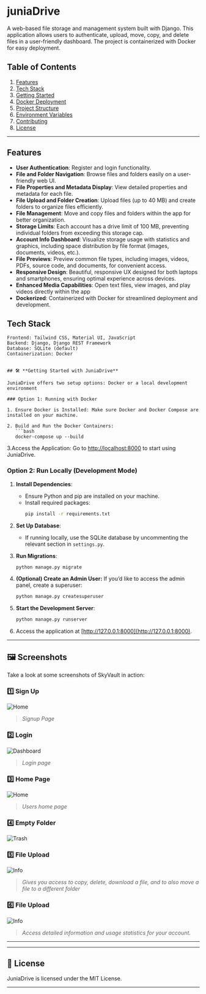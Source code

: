 # juniaDrive

A web-based file storage and management system built with Django. This application allows users to authenticate, upload, move, copy, and delete files in a user-friendly dashboard. The project is containerized with Docker for easy deployment.

## Table of Contents

1. [Features](#features)
2. [Tech Stack](#tech-stack)
3. [Getting Started](#getting-started)
4. [Docker Deployment](#docker-deployment)
5. [Project Structure](#project-structure)
6. [Environment Variables](#environment-variables)
7. [Contributing](#contributing)
8. [License](#license)

---

## Features

- **User Authentication**: Register and login functionality.
- **File and Folder Navigation**: Browse files and folders easily on a user-friendly web UI.
- **File Properties and Metadata Display**: View detailed properties and metadata for each file.
- **File Upload and Folder Creation**: Upload files (up to 40 MB) and create folders to organize files efficiently.
- **File Management**: Move and copy files and folders within the app for better organization.
- **Storage Limits**: Each account has a drive limit of 100 MB, preventing individual folders from exceeding this storage cap.
- **Account Info Dashboard**: Visualize storage usage with statistics and graphics, including space distribution by file format (images, documents, videos, etc.).
- **File Previews**: Preview common file types, including images, videos, PDFs, source code, and documents, for convenient access.
- **Responsive Design**: Beautiful, responsive UX designed for both laptops and smartphones, ensuring optimal experience across devices.
- **Enhanced Media Capabilities**: Open text files, view images, and play videos directly within the app 
- **Dockerized**: Containerized with Docker for streamlined deployment and development.

## Tech Stack

```plaintext
Frontend: Tailwind CSS, Material UI, JavaScript
Backend: Django, Django REST Framework
Database: SQLite (default)
Containerization: Docker


## 🛠️ **Getting Started with JuniaDrive**

JuniaDrive offers two setup options: Docker or a local development environment

### Option 1: Running with Docker

1. Ensure Docker is Installed: Make sure Docker and Docker Compose are installed on your machine.

2. Build and Run the Docker Containers:
   ```bash
   docker-compose up --build
   ```
3.Access the Application: Go to [http://localhost:8000](http://localhost:8000) to start using JuniaDrive.

### Option 2: Run Locally (Development Mode)

1. **Install Dependencies**:
   - Ensure Python and pip are installed on your machine.
   - Install required packages:
     ```bash
     pip install -r requirements.txt
     ```

2. **Set Up Database**:
   - If running locally, use the SQLite database by uncommenting the relevant section in `settings.py`.

3. **Run Migrations**:
   ```bash
   python manage.py migrate
   ```

4. **(Optional) Create an Admin User:** If you’d like to access the admin panel, create a superuser:
   ```bash
   python manage.py createsuperuser
   ```

5. **Start the Development Server**:
   ```bash
   python manage.py runserver
   ```

6. Access the application at [http://127.0.0.1:8000](http://127.0.0.1:8000).

---

## 🖼️ **Screenshots**

Take a look at some screenshots of SkyVault in action:

### 1️⃣ **Sign Up**
![Home](/juniaDrive/accounts/static/images//signup.png)

> *Signup Page*

### 2️⃣ **Login**
![Dashboard](/juniaDrive/accounts/static/images/login.png)

> *Login page*

### 3️⃣ **Home Page**
![Home](/juniaDrive/accounts/static/images/home.png)

> *Users home page*


### 4️⃣ **Empty Folder**
![Trash](/juniaDrive/accounts/static/images/empty_folder.png)


### 5️⃣ **File Upload**
![Info](/juniaDrive/accounts/static/images/file_upload.png)

> *Gives you access to copy, delete, download a file, and to also move a file to a different folder*

### 6️⃣ **File Upload**
![Info](/juniaDrive/accounts/static/images/dashboard.png)

> *Access detailed information and usage statistics for your account.*

---

---

## 📝 **License**

JuniaDrive is licensed under the MIT License.

--- 

